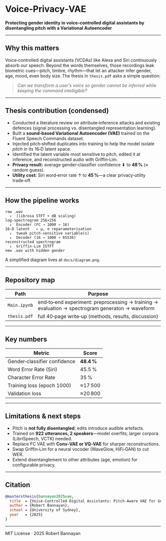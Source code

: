# Voice‑Privacy‑VAE

**Protecting gender identity in voice‑controlled digital assistants by disentangling pitch with a Variational Autoencoder**

---

## Why this matters  
Voice‑controlled digital assistants (VCDAs) like Alexa and Siri continuously absorb our speech. Beyond the words themselves, those recordings leak biometric cues—pitch, timbre, rhythm—that let an attacker infer gender, age, mood, even body size. The thesis in `thesis.pdf` asks a simple question:

> *Can we transform a user’s voice so gender cannot be inferred while keeping the command intelligible?*

---

## Thesis contribution (condensed)
* Conducted a literature review on attribute‑inference attacks and existing defences (signal processing vs. disentangled representation learning).
* Built a **sound‑based Variational Autoencoder (VAE)** trained on the Fluent Speech Commands dataset.
* Injected pitch‑shifted duplicates into training to help the model isolate *pitch* in its 16‑D latent space.
* Identified the latent variable most sensitive to pitch, edited it at inference, and reconstructed audio with Griffin‑Lim.
* **Privacy result:** average gender‑classifier confidence ⬇︎ to **48 %** (≈ random guess).  
* **Utility cost:** Siri word‑error rate ↑ to **45 %**—a clear privacy‑utility trade‑off.

---

## How the pipeline works
```
raw .wav
  ↓  (librosa STFT + dB scaling)
log‑spectrogram 256×256
  ↓  Encoder (FC → 1000 → 16)
16‑D latent   ← μ, σ reparameterisation
  ↓  tweak pitch‑sensitive variable(s)
  ↓  Decoder (16 → 1000 → 65536)
reconstructed spectrogram
  ↓  Griffin‑Lim ISTFT
new .wav with hidden gender
```
A simplified diagram lives at `docs/diagram.png`.

---

## Repository map
| Path | Purpose |
|------|---------|
| `Main.ipynb` | end‑to‑end experiment: preprocessing → training → evaluation → spectrogram generaton → waveform |
| `thesis.pdf`           | full 40‑page write‑up (methods, results, discussion) |

---

## Key numbers
| Metric | Score |
|--------|-------|
| Gender‑classifier confidence | **48.4 %** |
| Word Error Rate (Siri)       | 45.5 % |
| Character Error Rate         | 35 % |
| Training loss (epoch 1000)   | ≈17 500 |
| Validation loss              | ≈20 800 |

---

## Limitations & next steps
* Pitch is **not fully disentangled**; edits introduce audible artefacts.
* Trained on **922 utterances, 2 speakers**—model overfits; larger corpora (LibriSpeech, VCTK) needed.
* Replace FC VAE with **Conv‑VAE or VQ‑VAE** for sharper reconstructions.
* Swap Griffin‑Lim for a neural vocoder (WaveGlow, HiFi‑GAN) to cut WER.
* Extend disentanglement to other attributes (age, emotion) for configurable privacy.

---

## Citation
```bibtex
@mastersthesis{bannayan2025vae,
  title  = {Voice‑Controlled Digital Assistants: Pitch‑Aware VAE for Gender Privacy},
  author = {Robert Bannayan},
  school = {University of Sydney},
  year   = {2025}
}
```

---

MIT License · 2025 Robert Bannayan
